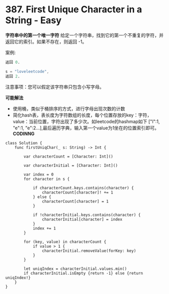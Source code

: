 # 387. First Unique Character in a String - Easy

**字符串中的第一个唯一字符**
给定一个字符串，找到它的第一个不重复的字符，并返回它的索引。如果不存在，则返回 -1。

案例:
```s = "leetcode"
返回 0.

s = "loveleetcode",
返回 2.
```
注意事项：您可以假定该字符串只包含小写字母。

**可能解法**
- 使用桶，类似于桶排序的方式，进行字母出现次数的计数
- 简化hash表，表长度为字符数组的长度，每个位置存放的key：字符，value：当前位置，字符出现了多少次。如leetcode的hashmap如下
["l":1,
"e":1,
"e":2...],最后遍历字典，输入第一个value为1坐在的位置索引即可。
**CODINNG**

```
class Solution {
    func firstUniqChar(_ s: String) -> Int {

        var characterCount = [Character: Int]()

        var characterInitial = [Character: Int]()

        var index = 0
        for character in s {

            if characterCount.keys.contains(character) {
                characterCount[character]! += 1
            } else {
                characterCount[character] = 1
            }

            if !characterInitial.keys.contains(character) {
                characterInitial[character] = index
            }
            index += 1
        }

        for (key, value) in characterCount {
            if value > 1 {
                characterInitial.removeValue(forKey: key)
            }
        }

        let uniqIndex = characterInitial.values.min()
        if characterInitial.isEmpty {return -1} else {return uniqIndex!}
    }
}
```
